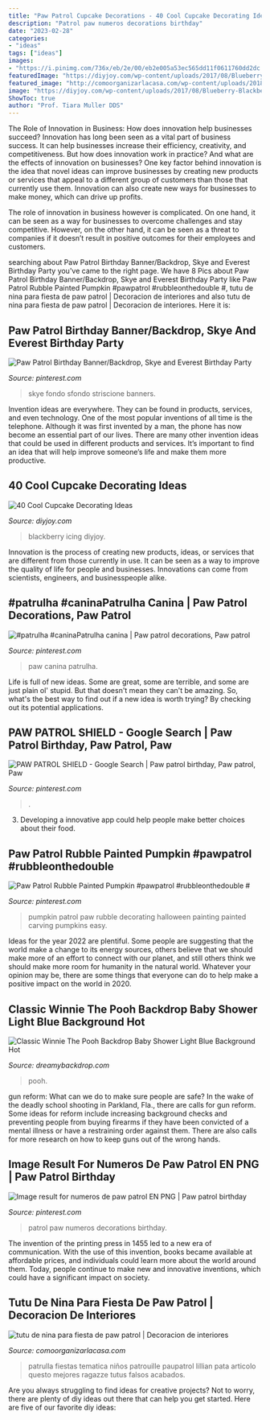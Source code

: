```yaml
---
title: "Paw Patrol Cupcake Decorations - 40 Cool Cupcake Decorating Ideas"
description: "Patrol paw numeros decorations birthday"
date: "2023-02-28"
categories:
- "ideas"
tags: ["ideas"]
images:
- "https://i.pinimg.com/736x/eb/2e/00/eb2e005a53ec565dd11f0611760dd2dc.jpg"
featuredImage: "https://diyjoy.com/wp-content/uploads/2017/08/Blueberry-Blackberry-Cupcakes.jpg"
featured_image: "http://comoorganizarlacasa.com/wp-content/uploads/2018/01/tutu-de-nina-para-fiesta-de-paw-patrol.jpg"
image: "https://diyjoy.com/wp-content/uploads/2017/08/Blueberry-Blackberry-Cupcakes.jpg"
ShowToc: true
author: "Prof. Tiara Muller DDS"
---
```



The Role of Innovation in Business: How does innovation help businesses succeed?
Innovation has long been seen as a vital part of business success. It can help businesses increase their efficiency, creativity, and competitiveness. But how does innovation work in practice? And what are the effects of innovation on businesses?
One key factor behind innovation is the idea that novel ideas can improve businesses by creating new products or services that appeal to a different group of customers than those that currently use them. Innovation can also create new ways for businesses to make money, which can drive up profits.

The role of innovation in business however is complicated. On one hand, it can be seen as a way for businesses to overcome challenges and stay competitive. However, on the other hand, it can be seen as a threat to companies if it doesn’t result in positive outcomes for their employees and customers.

	

		
searching about Paw Patrol Birthday Banner/Backdrop, Skye and Everest Birthday Party you've came to the right page. We have 8 Pics about Paw Patrol Birthday Banner/Backdrop, Skye and Everest Birthday Party like Paw Patrol Rubble Painted Pumpkin #pawpatrol #rubbleonthedouble #, tutu de nina para fiesta de paw patrol | Decoracion de interiores and also tutu de nina para fiesta de paw patrol | Decoracion de interiores. Here it is:
		
    
## Paw Patrol Birthday Banner/Backdrop, Skye And Everest Birthday Party

<img loading=lazy src="https://i.pinimg.com/736x/7d/5b/d7/7d5bd7c6e6109088df9a3855019df958.jpg" onerror="this.onerror=null;this.src='https://tse4.mm.bing.net/th?id=OIP.bQfMYqSsWXRNr_xnW-BeywHaHa&amp;pid=15.1';" alt="Paw Patrol Birthday Banner/Backdrop, Skye and Everest Birthday Party">

_Source: pinterest.com_

>skye fondo sfondo striscione banners. 

	

Invention ideas are everywhere. They can be found in products, services, and even technology. One of the most popular inventions of all time is the telephone. Although it was first invented by a man, the phone has now become an essential part of our lives. There are many other invention ideas that could be used in different products and services. It’s important to find an idea that will help improve someone’s life and make them more productive.

    
## 40 Cool Cupcake Decorating Ideas

<img loading=lazy src="https://diyjoy.com/wp-content/uploads/2017/08/Blueberry-Blackberry-Cupcakes.jpg" onerror="this.onerror=null;this.src='https://tse1.mm.bing.net/th?id=OIP.hrWYKVjMc8Xnx3_Uz0CVIAHaLG&amp;pid=15.1';" alt="40 Cool Cupcake Decorating Ideas">

_Source: diyjoy.com_

>blackberry icing diyjoy. 

	

Innovation is the process of creating new products, ideas, or services that are different from those currently in use. It can be seen as a way to improve the quality of life for people and businesses. Innovations can come from scientists, engineers, and businesspeople alike.

    
## #patrulha #caninaPatrulha Canina | Paw Patrol Decorations, Paw Patrol

<img loading=lazy src="https://i.pinimg.com/736x/eb/2e/00/eb2e005a53ec565dd11f0611760dd2dc.jpg" onerror="this.onerror=null;this.src='https://tse3.mm.bing.net/th?id=OIP.Ohjrq9-L041cqA7_iIh3SgHaLL&amp;pid=15.1';" alt="#patrulha #caninaPatrulha canina | Paw patrol decorations, Paw patrol">

_Source: pinterest.com_

>paw canina patrulha. 

	

Life is full of new ideas. Some are great, some are terrible, and some are just plain ol' stupid. But that doesn't mean they can't be amazing. So, what's the best way to find out if a new idea is worth trying? By checking out its potential applications.

    
## PAW PATROL SHIELD - Google Search | Paw Patrol Birthday, Paw Patrol, Paw

<img loading=lazy src="https://i.pinimg.com/736x/ff/07/66/ff076644280ffa5ca396439dd6c641c5.jpg" onerror="this.onerror=null;this.src='https://tse4.mm.bing.net/th?id=OIP.V9NOY_LVMZlqc70qQhR2pgHaHa&amp;pid=15.1';" alt="PAW PATROL SHIELD - Google Search | Paw patrol birthday, Paw patrol, Paw">

_Source: pinterest.com_

>. 

	

3. Developing a innovative app could help people make better choices about their food.

    
## Paw Patrol Rubble Painted Pumpkin #pawpatrol #rubbleonthedouble #

<img loading=lazy src="https://i.pinimg.com/736x/8e/75/98/8e7598e55f0785d291f17e203a05eeac.jpg" onerror="this.onerror=null;this.src='https://tse1.mm.bing.net/th?id=OIP.qDFGjX1RUQj5Gy4y7qChcQHaJ3&amp;pid=15.1';" alt="Paw Patrol Rubble Painted Pumpkin #pawpatrol #rubbleonthedouble #">

_Source: pinterest.com_

>pumpkin patrol paw rubble decorating halloween painting painted carving pumpkins easy. 

	

Ideas for the year 2022 are plentiful. Some people are suggesting that the world make a change to its energy sources, others believe that we should make more of an effort to connect with our planet, and still others think we should make more room for humanity in the natural world. Whatever your opinion may be, there are some things that everyone can do to help make a positive impact on the world in 2020.

    
## Classic Winnie The Pooh Backdrop Baby Shower Light Blue Background Hot

<img loading=lazy src="http://cdn.shopify.com/s/files/1/0066/4417/0817/products/WinnieThePoohBackdropBabyShowerbirthday_1024x.jpg?v=1596431751" onerror="this.onerror=null;this.src='https://tse2.mm.bing.net/th?id=OIP.OMtWQwYZBsDpmpd2NefnVAHaFj&amp;pid=15.1';" alt="Classic Winnie The Pooh Backdrop Baby Shower Light Blue Background Hot">

_Source: dreamybackdrop.com_

>pooh. 

	

gun reform: What can we do to make sure people are safe?
In the wake of the deadly school shooting in Parkland, Fla., there are calls for gun reform. Some ideas for reform include increasing background checks and preventing people from buying firearms if they have been convicted of a mental illness or have a restraining order against them. There are also calls for more research on how to keep guns out of the wrong hands.

    
## Image Result For Numeros De Paw Patrol EN PNG | Paw Patrol Birthday

<img loading=lazy src="https://i.pinimg.com/736x/74/28/33/74283303da1c10bb36e481e75d30cf0b.jpg" onerror="this.onerror=null;this.src='https://tse1.mm.bing.net/th?id=OIP.0649rc28dSzhzDPWDK8vfgAAAA&amp;pid=15.1';" alt="Image result for numeros de paw patrol EN PNG | Paw patrol birthday">

_Source: pinterest.com_

>patrol paw numeros decorations birthday. 

	

The invention of the printing press in 1455 led to a new era of communication. With the use of this invention, books became available at affordable prices, and individuals could learn more about the world around them. Today, people continue to make new and innovative inventions, which could have a significant impact on society.

    
## Tutu De Nina Para Fiesta De Paw Patrol | Decoracion De Interiores

<img loading=lazy src="http://comoorganizarlacasa.com/wp-content/uploads/2018/01/tutu-de-nina-para-fiesta-de-paw-patrol.jpg" onerror="this.onerror=null;this.src='https://tse2.mm.bing.net/th?id=OIP.3HEoVD9Cdp7ZWIxG8iX1IwHaJ4&amp;pid=15.1';" alt="tutu de nina para fiesta de paw patrol | Decoracion de interiores">

_Source: comoorganizarlacasa.com_

>patrulla fiestas tematica niños patrouille paupatrol lillian pata articolo questo mejores ragazze tutus falsos acabados. 

	

Are you always struggling to find ideas for creative projects? Not to worry, there are plenty of diy ideas out there that can help you get started. Here are five of our favorite diy ideas: 

